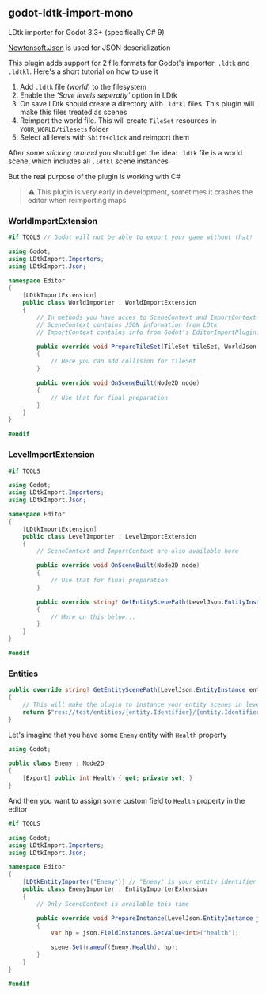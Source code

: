 ## godot-ldtk-import-mono

LDtk importer for Godot 3.3+ (specifically C# 9)

[Newtonsoft.Json](https://www.newtonsoft.com/json) is used for JSON deserialization

This plugin adds support for 2 file formats for Godot's importer: `.ldtk` and `.ldtkl`. Here's a short tutorial on how to use it

1. Add `.ldtk` file (*world*) to the filesystem
2. Enable the *'Save levels seperatly'* option in LDtk
3. On save LDtk should create a directory with `.ldtkl` files. This plugin will make this files treated as scenes
4. Reimport the world file. This will create `TileSet` resources in `YOUR_WORLD/tilesets` folder
5. Select all levels with `Shift+click` and reimport them

After some *sticking around* you should get the idea: `.ldtk` file is a world scene, which includes all `.ldtkl` scene instances

But the real purpose of the plugin is working with C#

> ⚠ This plugin is very early in development, sometimes it crashes the editor when reimporting maps

### WorldImportExtension

```csharp
#if TOOLS // Godot will not be able to export your game without that!

using Godot;
using LDtkImport.Importers;
using LDtkImport.Json;

namespace Editor
{
    [LDtkImportExtension]
    public class WorldImporter : WorldImportExtension
    {
        // In methods you have acces to SceneContext and ImportContext properties
        // SceneContext contains JSON information from LDtk
        // ImportContext contains info from Godot's EditorImportPlugin.Import arguments

        public override void PrepareTileSet(TileSet tileSet, WorldJson.TileSetDefinition json)
        {
            // Here you can add collision for tileSet
        }

        public override void OnSceneBuilt(Node2D node)
        {
            // Use that for final preparation
        }
    }
}

#endif
```

### LevelImportExtension

```csharp
#if TOOLS

using Godot;
using LDtkImport.Importers;
using LDtkImport.Json;

namespace Editor
{
    [LDtkImportExtension]
    public class LevelImporter : LevelImportExtension
    {
        // SceneContext and ImportContext are also available here

        public override void OnSceneBuilt(Node2D node)
        {
            // Use that for final preparation
        }

        public override string? GetEntityScenePath(LevelJson.EntityInstance entity)
        {
            // More on this below...
        }
    }
}

#endif
```

### Entities

```csharp
public override string? GetEntityScenePath(LevelJson.EntityInstance entity)
{
    // This will make the plugin to instance your entity scenes in levels
    return $"res://test/entities/{entity.Identifier}/{entity.Identifier}.tscn";
}
```

Let's imagine that you have some `Enemy` entity with `Health` property

```csharp
using Godot;

public class Enemy : Node2D
{
    [Export] public int Health { get; private set; }
}
```

And then you want to assign some custom field to `Health` property in the editor

```csharp
#if TOOLS

using Godot;
using LDtkImport.Importers;
using LDtkImport.Json;

namespace Editor
{
    [LDtkEntityImporter("Enemy")] // "Enemy" is your entity identifier from LDtk
    public class EnemyImporter : EntityImporterExtension
    {
        // Only SceneContext is available this time

        public override void PrepareInstance(LevelJson.EntityInstance json, Node2D scene)
        {
            var hp = json.FieldInstances.GetValue<int>("health");

            scene.Set(nameof(Enemy.Health), hp);
        }
    }
}

#endif
```
